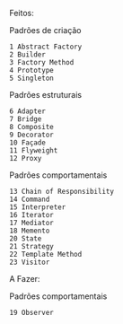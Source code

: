 Feitos:

Padrões de criação

	1 Abstract Factory
	2 Builder
	3 Factory Method
	4 Prototype
	5 Singleton

Padrões estruturais

	6 Adapter
	7 Bridge
	8 Composite
	9 Decorator
	10 Façade
	11 Flyweight	
	12 Proxy

Padrões comportamentais

	13 Chain of Responsibility
	14 Command
	15 Interpreter
	16 Iterator
	17 Mediator
	18 Memento
	20 State
	21 Strategy
	22 Template Method
	23 Visitor

A Fazer:

Padrões comportamentais

	19 Observer
